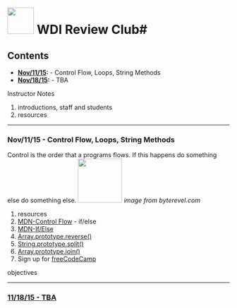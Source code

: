 # <img src="https://cloud.githubusercontent.com/assets/7833470/10423298/ea833a68-7079-11e5-84f8-0a925ab96893.png" width="60"> WDI Review Club#

## Contents
* **[Nov/11/15](#Nov/11/15):** - Control Flow, Loops, String Methods
* **[Nov/18/15](#Nov/18/15):** - TBA


Instructor Notes

1. introductions, staff and students
1. resources

---

### Nov/11/15 - Control Flow, Loops, String Methods

Control is the order that a programs flows. If this happens do something else do something else.
<img src="http://www.byterevel.com/wp-content/uploads/2011/07/ifelse.png" width="100"> *image from byterevel.com*

1. resources 
  1. [MDN-Control Flow](https://developer.mozilla.org/en-US/docs/Web/JavaScript/Guide/Control_flow_and_error_handling) - if/else
  1. [MDN-If/Else](https://developer.mozilla.org/en-US/docs/Web/JavaScript/Reference/Statements/if...else)
  1. [Array.prototype.reverse()](https://developer.mozilla.org/en-US/docs/Web/JavaScript/Reference/Global_Objects/Array/reverse)
  1. [String.prototype.split()](https://developer.mozilla.org/en-US/docs/Web/JavaScript/Reference/Global_Objects/String/split)
  1. [Array.prototype.join()](https://developer.mozilla.org/en-US/docs/Web/JavaScript/Reference/Global_Objects/Array/join)
1. Sign up for [freeCodeCamp](http://www.freecodecamp.com/map)

objectives




---

### <a href="Nov/18/15">11/18/15 - TBA</a>